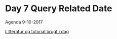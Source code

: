 # Day 7 Query Related Date
Agenda 9-10-2017

[Litteratur og tutorial brugt i dag](https://docs.microsoft.com/en-us/aspnet/core/data/ef-mvc/intro)

